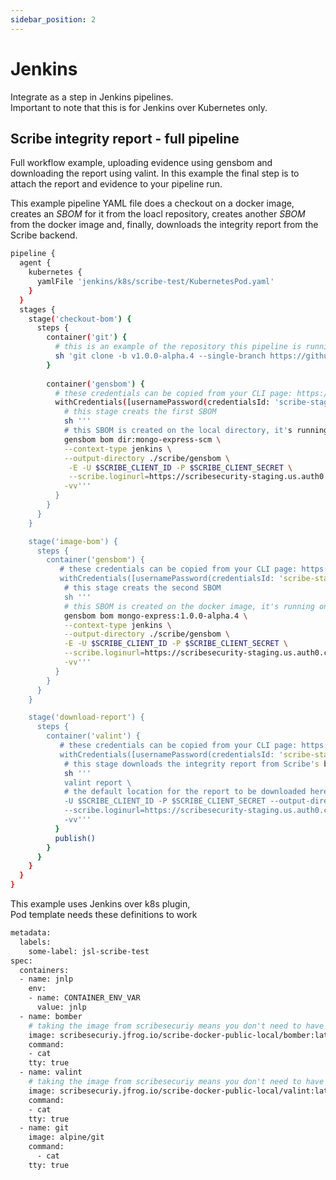 ```yaml
---
sidebar_position: 2
---
```


# Jenkins

Integrate as a step in Jenkins pipelines.  
Important to note that this is for Jenkins over Kubernetes only.

## Scribe integrity report - full pipeline

Full workflow example, uploading evidence using gensbom and downloading the report using valint.
In this example the final step is to attach the report and evidence to your pipeline run.

This example pipeline YAML file does a checkout on a docker image, creates an *SBOM* for it from the loacl repository, creates another *SBOM* from the docker image and, finally, downloads the integrity report from the Scribe backend. 

```bash
pipeline {
  agent {
    kubernetes {
      yamlFile 'jenkins/k8s/scribe-test/KubernetesPod.yaml'
    }
  }
  stages {
    stage('checkout-bom') {
      steps {        
        container('git') {
          # this is an example of the repository this pipeline is running on. replace with your own repository
          sh 'git clone -b v1.0.0-alpha.4 --single-branch https://github.com/mongo-express/mongo-express.git mongo-express-scm'
        }
        
        container('gensbom') {
          # these credentials can be copied from your CLI page: https://mui.production.scribesecurity.com/install-scribe
          withCredentials([usernamePassword(credentialsId: 'scribe-staging-auth-id', usernameVariable: 'SCRIBE_CLIENT_ID', passwordVariable: 'SCRIBE_CLIENT_SECRET')]) {
            # this stage creats the first SBOM
            sh '''
            # this SBOM is created on the local directory, it's running on the source code of the image
            gensbom bom dir:mongo-express-scm \
            --context-type jenkins \
            --output-directory ./scribe/gensbom \
             -E -U $SCRIBE_CLIENT_ID -P $SCRIBE_CLIENT_SECRET \
             --scribe.loginurl=https://scribesecurity-staging.us.auth0.com --scribe.auth0.audience=api.staging.scribesecurity.com --scribe.url https://api.staging.scribesecurity.com \
            -vv'''
          }
        }
      }
    }

    stage('image-bom') {
      steps {
        container('gensbom') {
           # these credentials can be copied from your CLI page: https://mui.production.scribesecurity.com/install-scribe
           withCredentials([usernamePassword(credentialsId: 'scribe-staging-auth-id', usernameVariable: 'SCRIBE_CLIENT_ID', passwordVariable: 'SCRIBE_CLIENT_SECRET')]) { 
            # this stage creats the second SBOM 
            sh '''
            # this SBOM is created on the docker image, it's running on the uploaded image of this repository
            gensbom bom mongo-express:1.0.0-alpha.4 \
            --context-type jenkins \
            --output-directory ./scribe/gensbom \
            -E -U $SCRIBE_CLIENT_ID -P $SCRIBE_CLIENT_SECRET \
            --scribe.loginurl=https://scribesecurity-staging.us.auth0.com --scribe.auth0.audience=api.staging.scribesecurity.com --scribe.url https://api.staging.scribesecurity.com \
            -vv'''
          }
        }
      }
    }

    stage('download-report') {
      steps {
        container('valint') {
           # these credentials can be copied from your CLI page: https://mui.production.scribesecurity.com/install-scribe
           withCredentials([usernamePassword(credentialsId: 'scribe-staging-auth-id', usernameVariable: 'SCRIBE_CLIENT_ID', passwordVariable: 'SCRIBE_CLIENT_SECRET')]) {
            # this stage downloads the integrity report from Scribe's backend   
            sh '''
            valint report \
            # the default location for the report to be downloaded here is 'scribe/valint'
            -U $SCRIBE_CLIENT_ID -P $SCRIBE_CLIENT_SECRET --output-directory scribe/valint \
            --scribe.loginurl=https://scribesecurity-staging.us.auth0.com --scribe.auth.audience=api.staging.scribesecurity.com --scribe.url https://api.staging.scribesecurity.com \
            -vv'''
          }
          publish()
        }
      }
    }
  }
}
```

This example uses Jenkins over k8s plugin,  
Pod template needs these definitions to work

```bash
metadata:
  labels:
    some-label: jsl-scribe-test
spec:
  containers:
  - name: jnlp
    env:
    - name: CONTAINER_ENV_VAR
      value: jnlp
  - name: bomber
    # taking the image from scribesecuriy means you don't need to have a local version
    image: scribesecuriy.jfrog.io/scribe-docker-public-local/bomber:latest 
    command:
    - cat
    tty: true
  - name: valint
    # taking the image from scribesecuriy means you don't need to have a local version
    image: scribesecuriy.jfrog.io/scribe-docker-public-local/valint:latest
    command:
    - cat
    tty: true
  - name: git
    image: alpine/git
    command:
      - cat
    tty: true
```

